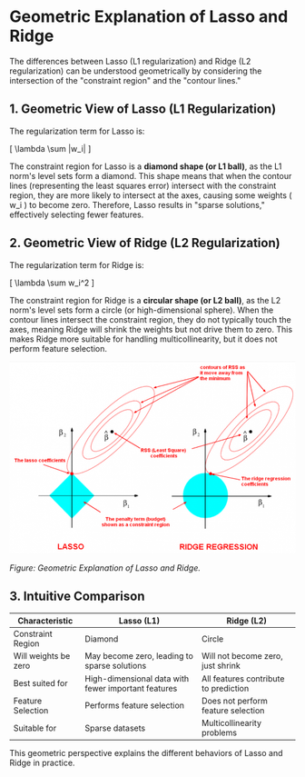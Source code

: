 # Geometric Explanation of Lasso and Ridge

The differences between Lasso (L1 regularization) and Ridge (L2 regularization) can be understood geometrically by considering the intersection of the "constraint region" and the "contour lines."

## 1. Geometric View of Lasso (L1 Regularization)
The regularization term for Lasso is:

\[
\lambda \sum |w_i|
\]

The constraint region for Lasso is a **diamond shape (or L1 ball)**, as the L1 norm's level sets form a diamond. This shape means that when the contour lines (representing the least squares error) intersect with the constraint region, they are more likely to intersect at the axes, causing some weights \( w_i \) to become zero. Therefore, Lasso results in "sparse solutions," effectively selecting fewer features.

## 2. Geometric View of Ridge (L2 Regularization)
The regularization term for Ridge is:

\[
\lambda \sum w_i^2
\]

The constraint region for Ridge is a **circular shape (or L2 ball)**, as the L2 norm's level sets form a circle (or high-dimensional sphere). When the contour lines intersect the constraint region, they do not typically touch the axes, meaning Ridge will shrink the weights but not drive them to zero. This makes Ridge more suitable for handling multicollinearity, but it does not perform feature selection.

<img src="images/Geometric Explanation of Lasso and Ridge.png" alt="Geometric Explanation of Lasso and Ridge" width="800" />

*Figure: Geometric Explanation of Lasso and Ridge.*

## 3. Intuitive Comparison

| Characteristic       | Lasso (L1)                          | Ridge (L2)                          |
|----------------------|-------------------------------------|-------------------------------------|
| Constraint Region    | Diamond                              | Circle                              |
| Will weights be zero | May become zero, leading to sparse solutions | Will not become zero, just shrink  |
| Best suited for      | High-dimensional data with fewer important features | All features contribute to prediction |
| Feature Selection    | Performs feature selection          | Does not perform feature selection |
| Suitable for        | Sparse datasets                     | Multicollinearity problems         |

This geometric perspective explains the different behaviors of Lasso and Ridge in practice.
